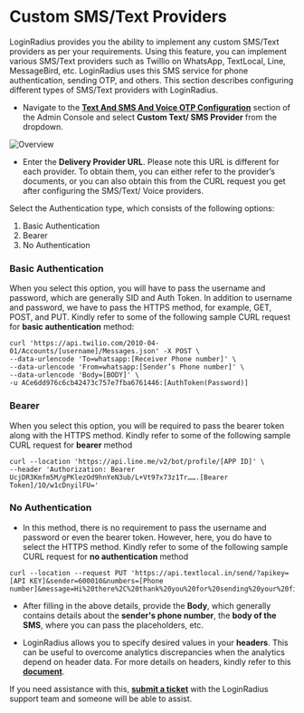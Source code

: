 # Custom SMS/Text Providers

LoginRadius provides you the ability to implement any custom SMS/Text providers as per your requirements. Using this feature, you can implement various SMS/Text providers such as Twillio on WhatsApp, TextLocal, Line, MessageBird, etc. LoginRadius uses this SMS service for phone authentication, sending OTP, and others. This section describes configuring different types of SMS/Text providers with LoginRadius.

- Navigate to the [**Text And SMS And Voice OTP Configuration**](https://adminconsole.loginradius.com/platform-configuration/identity-workflow/communication-configuration/text-and-sms-and-voice-otp-configuration) section of the Admin Console and select **Custom Text/ SMS Provider** from the dropdown.

![Overview](https://apidocs.lrcontent.com/images/Communication-Configuration-LoginRadius-User-Dashboard_962626584658620cddb0081.21099861.png "Overview")

- Enter the **Delivery Provider URL**. Please note this URL is different for each provider. To obtain them, you can either refer to the provider’s documents, or you can also obtain this from the CURL request you get after configuring the SMS/Text/ Voice providers. 


Select the Authentication type, which consists of the following options:

1. Basic Authentication
2. Bearer
3. No Authentication

### Basic Authentication

When you select this option, you will have to pass the username and password, which are generally SID and Auth Token. In addition to username and password, we have to pass the HTTPS method, for example, GET, POST, and PUT. Kindly refer to some of the following sample CURL request for **basic authentication** method:

```
curl 'https://api.twilio.com/2010-04-01/Accounts/[username]/Messages.json' -X POST \
--data-urlencode 'To=whatsapp:[Receiver Phone number]' \
--data-urlencode 'From=whatsapp:[Sender’s Phone number]' \
--data-urlencode 'Body=[BODY]' \
-u ACe6dd976c6cb42473c757e7fba6761446:[AuthToken(Password)]
```

### Bearer

When you select this option, you will be required to pass the bearer token along with the HTTPS method. Kindly refer to some of the following sample CURL request for **bearer** method

```
curl --location 'https://api.line.me/v2/bot/profile/[APP ID]' \
--header 'Authorization: Bearer UcjDR3Kmfm5M/gPKlezOd9hnYeN3ub/L+Vt97x73z1Tr…….[Bearer Token]/1O/w1cDnyilFU='
```

### No Authentication

- In this method, there is no requirement to pass the username and password or even the bearer token. However, here, you do have to select the HTTPS method. Kindly refer to some of the following sample CURL request for **no authentication** method

```
curl --location --request PUT 'https://api.textlocal.in/send/?apikey=[API KEY]&sender=600010&numbers=[Phone number]&message=Hi%20there%2C%20thank%20you%20for%20sending%20your%20first%20test%20message%20from%20Textlocal.%20See%20how%20you%20can%20send%20effective%20SMS%20campaigns%20here%3A%20https%3A%2F%2Ftx.gl%2Fr%2F2nGVj%2F'
```


- After filling in the above details, provide the **Body**, which generally contains details about the **sender's phone number**, the **body of the SMS**, where you can pass the placeholders, etc.

- LoginRadius allows you to specify desired values in your **headers**. This can be useful to overcome analytics discrepancies when the analytics depend on header data. For more details on headers, kindly refer to this [**document**](/api/v2/customer-identity-api/advanced-api-usage/#refererheader9).


If you need assistance with this, [**submit a ticket**](https://adminconsole.loginradius.com/support/tickets/open-a-new-ticket) with the LoginRadius support team and someone will be able to assist.